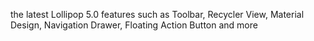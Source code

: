 the latest Lollipop 5.0 features such as Toolbar, Recycler View, Material Design, Navigation Drawer, Floating Action Button and more